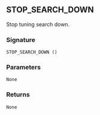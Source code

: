## STOP\_SEARCH\_DOWN

Stop tuning search down.


### Signature

`STOP_SEARCH_DOWN ()`


### Parameters

`None`


### Returns

`None`